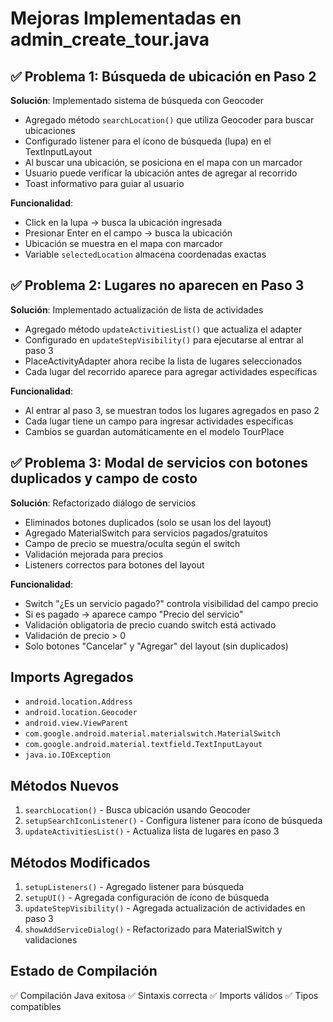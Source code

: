 # Mejoras Implementadas en admin_create_tour.java

## ✅ Problema 1: Búsqueda de ubicación en Paso 2
**Solución**: Implementado sistema de búsqueda con Geocoder
- Agregado método `searchLocation()` que utiliza Geocoder para buscar ubicaciones
- Configurado listener para el ícono de búsqueda (lupa) en el TextInputLayout
- Al buscar una ubicación, se posiciona en el mapa con un marcador
- Usuario puede verificar la ubicación antes de agregar al recorrido
- Toast informativo para guiar al usuario

**Funcionalidad**:
- Click en la lupa → busca la ubicación ingresada
- Presionar Enter en el campo → busca la ubicación
- Ubicación se muestra en el mapa con marcador
- Variable `selectedLocation` almacena coordenadas exactas

## ✅ Problema 2: Lugares no aparecen en Paso 3
**Solución**: Implementado actualización de lista de actividades
- Agregado método `updateActivitiesList()` que actualiza el adapter
- Configurado en `updateStepVisibility()` para ejecutarse al entrar al paso 3
- PlaceActivityAdapter ahora recibe la lista de lugares seleccionados
- Cada lugar del recorrido aparece para agregar actividades específicas

**Funcionalidad**:
- Al entrar al paso 3, se muestran todos los lugares agregados en paso 2
- Cada lugar tiene un campo para ingresar actividades específicas
- Cambios se guardan automáticamente en el modelo TourPlace

## ✅ Problema 3: Modal de servicios con botones duplicados y campo de costo
**Solución**: Refactorizado diálogo de servicios
- Eliminados botones duplicados (solo se usan los del layout)
- Agregado MaterialSwitch para servicios pagados/gratuitos
- Campo de precio se muestra/oculta según el switch
- Validación mejorada para precios
- Listeners correctos para botones del layout

**Funcionalidad**:
- Switch "¿Es un servicio pagado?" controla visibilidad del campo precio
- Si es pagado → aparece campo "Precio del servicio"
- Validación obligatoria de precio cuando switch está activado
- Validación de precio > 0
- Solo botones "Cancelar" y "Agregar" del layout (sin duplicados)

## Imports Agregados
- `android.location.Address`
- `android.location.Geocoder`
- `android.view.ViewParent`
- `com.google.android.material.materialswitch.MaterialSwitch`
- `com.google.android.material.textfield.TextInputLayout`
- `java.io.IOException`

## Métodos Nuevos
1. `searchLocation()` - Busca ubicación usando Geocoder
2. `setupSearchIconListener()` - Configura listener para ícono de búsqueda
3. `updateActivitiesList()` - Actualiza lista de lugares en paso 3

## Métodos Modificados
1. `setupListeners()` - Agregado listener para búsqueda
2. `setupUI()` - Agregada configuración de ícono de búsqueda
3. `updateStepVisibility()` - Agregada actualización de actividades en paso 3
4. `showAddServiceDialog()` - Refactorizado para MaterialSwitch y validaciones

## Estado de Compilación
✅ Compilación Java exitosa
✅ Sintaxis correcta
✅ Imports válidos
✅ Tipos compatibles